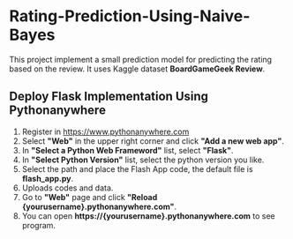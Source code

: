 # Rating-Prediction-Using-Naive-Bayes

This project implement a small prediction model for predicting the rating based on the review. It uses Kaggle dataset **BoardGameGeek Review**.

## Deploy Flask Implementation Using Pythonanywhere
1. Register in https://www.pythonanywhere.com
2. Select **"Web"** in the upper right corner and click **"Add a new web app"**.
3. In **"Select a Python Web Frameword"** list, select **"Flask"**.
4. In **"Select Python Version"** list, select the python version you like.
5. Select the path and place the Flash App code, the default file is **flash_app.py**.
6. Uploads codes and data.
7. Go to **"Web"** page and click **"Reload {yourusername}.pythonanywhere.com"**.
8. You can open **https://{yourusername}.pythonanywhere.com** to see program.
